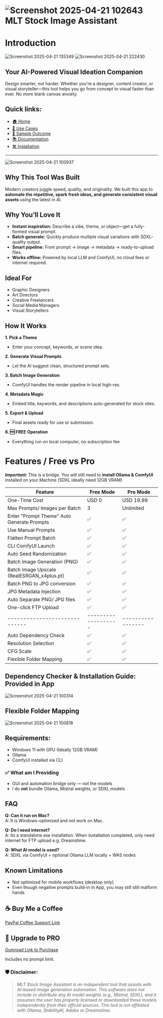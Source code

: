 # ![Screenshot 2025-04-21 102643](https://github.com/user-attachments/assets/f322d9cc-1adf-45d4-a38d-4764f62cf7bd) MLT Stock Image Assistant
# Introduction
![Screenshot 2025-04-21 135349](https://github.com/user-attachments/assets/b7527fab-4783-424d-a2ef-8c466639dd9f)
![Screenshot 2025-04-21 222430](https://github.com/user-attachments/assets/9d89146e-ed67-4e25-8447-195ea31f2529)

## Your AI-Powered Visual Ideation Companion

Design smarter, not harder. Whether you're a designer, content creator, or visual storyteller—this tool helps you go from concept to visual faster than ever. No more blank canvas anxiety.

## Quick links:
- [🏠 Home](README.md)
- [🎯 Use Cases](docs/case.md)
- [👀 Sample Outcome](sample/sample.md)
- [📚 Documentation](docs/Documentation.md)
- [🛠 Installation](docs/INSTALLATION_GUIDE.md)


---

![Screenshot 2025-04-21 100937](https://github.com/user-attachments/assets/2bdf6d6a-61e6-439e-900a-401a6503c7b9)

## Why This Tool Was Built
Modern creators juggle speed, quality, and originality. We built this app to **automate the repetitive, spark fresh ideas, and generate consistent visual assets** using the latest in AI.

## Why You’ll Love It
- **Instant inspiration:** Describe a vibe, theme, or object—get a fully-formed visual prompt.
- **Batch generate:** Quickly produce multiple visual variations with SDXL-quality output.
- **Smart pipeline:** From prompt → image → metadata → ready-to-upload files.
- **Works offline:** Powered by local LLM and ComfyUI, no cloud fees or internet required.

## Ideal For
- Graphic Designers
- Art Directors
- Creative Freelancers
- Social Media Managers
- Visual Storytellers

## How It Works
**1. Pick a Theme**
- Enter your concept, keywords, or scene idea.

**2. Generate Visual Prompts**
- Let the AI suggest clean, structured prompt sets.

**3. Batch Image Generation**
- ComfyUI handles the render pipeline in local high-res.

**4. Metadata Magic**
- Embed title, keywords, and descriptions auto-generated for stock sites.

**5. Export & Upload**
- Final assets ready for use or submission.

**6. 🆓 FREE Operation**
- Everything run on local computer, no subscription fee

# Features / Free vs Pro
***Important:*** This is a bridge. You will still need to **install Ollama & ComfyUI** installed on your Machine (SDXL ideally need 12GB VRAM)

| Feature                      | Free Mode         | Pro Mode        |
|-----------------------------|-------------------|-----------------|
| One-Time Cost               |     USD 0                |   USD 19.99 |
| Max Prompts/ Images per Batch       | 3                 | Unlimited       |
| Enter "Prompt Theme" Auto Generate Prompts          | ✅                | ✅              |
| Use Manual Prompts          | ✅                | ✅              |
| Flatten Prompt Batch        | ✅                | ✅              |
| CLI ComfyUI Launch          | ✅                | ✅              |
| Auto Seed Randomization     | ✅                | ✅              |
| Batch Image Generation (PNG) | ✅                | ✅              |
| Batch Image Upscale (RealESRGAN_x4plus.pt) | ✅                | ✅              |
| Batch PNG to JPG conversion | ✅                | ✅              |
| JPG Metadata Injection       | ✅                | ✅              |
| Auto Separate PNG/ JPG files | ✅                | ✅              |
| One-click FTP Upload        | ✅                | ✅              |
|-----------------------------|-------------------|-----------------|
| Auto Dependency Check       | ✅                | ✅              |
| Resolution Selection        | ✅                | ✅              |
| CFG Scale                   | ✅                | ✅              |
| Flexible Folder Mapping     | ✅                | ✅              |


## Dependency Checker & Installation Guide: Provided in App
![Screenshot 2025-04-21 100314](https://github.com/user-attachments/assets/c74dfaf8-1fca-44cb-acef-bee0e45411ea)

## Flexible Folder Mapping
![Screenshot 2025-04-21 100818](https://github.com/user-attachments/assets/d7c74574-67f0-41ea-994a-9fdc7e710c51)


## Requirements:
- Windows 11 with GPU (Ideally 12GB VRAM)
- Ollama
- ComfyUI installed via CLI


### ✅ What am I Providing
- GUI and automation bridge only — not the models
- I do **not** bundle Ollama, Mistral weights, or SDXL models

## FAQ
**Q: Can it run on Mac?**  
A: It is Windows-optimized and not work on Mac.

**Q: Do I need internet?**  
A: Its a standalone exe installation. When installation completed, only need internet for FTP upload e.g. Dreamstime.

**Q: What AI model is used?**  
A: SDXL via ComfyUI + optional Ollama LLM locally + WAS nodes 

## Known Limitations
- Not optimized for mobile workflows (desktop only)
- Even though negative prompts build-in in App, you may still still malform hands

## ☕ Buy Me a Coffee
[PayPal Coffee Support Link](https://www.buymeacoffee.com/mattchoo2)

## 🚀 Upgrade to PRO
[Gumroad Link to Purchase](https://matthewcraft7.gumroad.com/l/qwwvb)

Includes  no prompt limit.
  
### 🛡 Disclaimer:
> *MLT Stock Image Assistant is an independent tool that assists with AI-based image generation automation. This software does not include or distribute any AI model weights (e.g., Mistral, SDXL), and it assumes the user has properly licensed or downloaded those models independently from their official sources. This tool is not affiliated with Ollama, StabilityAI, Adobe or Dreamstime.*
